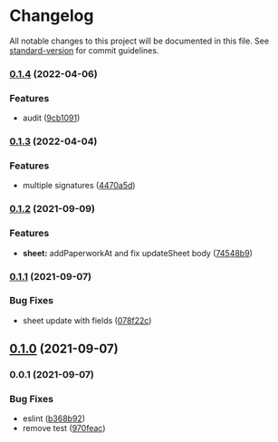 # Changelog

All notable changes to this project will be documented in this file. See [standard-version](https://github.com/conventional-changelog/standard-version) for commit guidelines.

### [0.1.4](https://github.com/36node/fill-sdk-js/compare/v0.1.3...v0.1.4) (2022-04-06)


### Features

* audit ([9cb1091](https://github.com/36node/fill-sdk-js/commit/9cb1091e8d8b0fe9de3625c55e54178a2d5aefd0))

### [0.1.3](https://github.com/36node/fill-sdk-js/compare/v0.1.2...v0.1.3) (2022-04-04)


### Features

* multiple signatures ([4470a5d](https://github.com/36node/fill-sdk-js/commit/4470a5dd7692fc0ea7a9daa0673b6c4e3246af1d))

### [0.1.2](https://github.com/36node/fill-sdk-js/compare/v0.1.1...v0.1.2) (2021-09-09)


### Features

* **sheet:** addPaperworkAt and fix updateSheet body ([74548b9](https://github.com/36node/fill-sdk-js/commit/74548b9104e673f9047d4e51bdeb3262f1f687b4))

### [0.1.1](https://github.com/36node/fill-sdk-js/compare/v0.1.0...v0.1.1) (2021-09-07)


### Bug Fixes

* sheet update with fields ([078f22c](https://github.com/36node/fill-sdk-js/commit/078f22c4d458f4437300b7915fce10e7af051696))

## [0.1.0](https://github.com/36node/fill-sdk-js/compare/v0.0.1...v0.1.0) (2021-09-07)

### 0.0.1 (2021-09-07)


### Bug Fixes

* eslint ([b368b92](https://github.com/36node/fill-sdk-js/commit/b368b9240443f54c503f21cca59ac6e28bcfc996))
* remove test ([970feac](https://github.com/36node/fill-sdk-js/commit/970feac0d6434d7f96a828244a6f0689c70d92ee))
